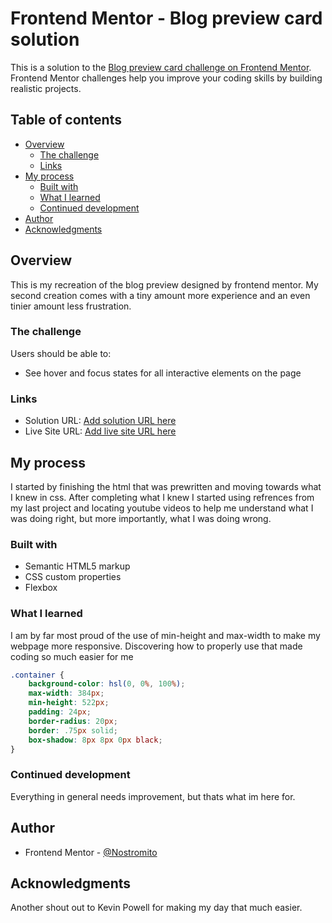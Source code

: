 # Frontend Mentor - Blog preview card solution

This is a solution to the [Blog preview card challenge on Frontend Mentor](https://www.frontendmentor.io/challenges/blog-preview-card-ckPaj01IcS). Frontend Mentor challenges help you improve your coding skills by building realistic projects. 

## Table of contents

- [Overview](#overview)
  - [The challenge](#the-challenge)
  - [Links](#links)
- [My process](#my-process)
  - [Built with](#built-with)
  - [What I learned](#what-i-learned)
  - [Continued development](#continued-development)
- [Author](#author)
- [Acknowledgments](#acknowledgments)

## Overview
This is my recreation of the blog preview designed by frontend mentor. My second creation comes with a tiny amount more experience and an even tinier amount less frustration.

### The challenge

Users should be able to:

- See hover and focus states for all interactive elements on the page

### Links

- Solution URL: [Add solution URL here](https://your-solution-url.com)
- Live Site URL: [Add live site URL here](https://your-live-site-url.com)

## My process
I started by finishing the html that was prewritten and moving towards what I knew in css. After completing what I knew I started using refrences from my last project and locating youtube videos to help me understand what I was doing right, but more importantly, what I was doing wrong.

### Built with

- Semantic HTML5 markup
- CSS custom properties
- Flexbox

### What I learned

I am by far most proud of the use of min-height and max-width to make my webpage more responsive. Discovering how to properly use that made coding so much easier for me


```css
.container {
    background-color: hsl(0, 0%, 100%);
    max-width: 384px;
    min-height: 522px;
    padding: 24px;
    border-radius: 20px;
    border: .75px solid;
    box-shadow: 8px 8px 0px black;
}

```

### Continued development

Everything in general needs improvement, but thats what im here for.

## Author

- Frontend Mentor - [@Nostromito](https://www.frontendmentor.io/profile/Nostromito)

## Acknowledgments

Another shout out to Kevin Powell for making my day that much easier.
